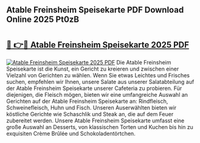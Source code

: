 ## Atable Freinsheim Speisekarte PDF Download Online 2025 Pt0zB

# <h2><a href="http://gc69lsy.nevu.top/?p=Atable+Freinsheim+Speisekarte">🔗 👉🔴 Atable Freinsheim Speisekarte 2025 PDF</a></h2>

[![Atable Freinsheim Speisekarte 2025 PDF](https://i.imgur.com/dBaPXMq.png)](http://gc69lsy.nevu.top/?p=Atable+Freinsheim+Speisekarte)
Die Atable Freinsheim Speisekarte ist die Kunst, ein Gericht zu kreieren und zwischen einer Vielzahl von Gerichten zu wählen. Wenn Sie etwas Leichtes und Frisches suchen, empfehlen wir Ihnen, unsere Salate aus unserer Salatabteilung auf der Atable Freinsheim Speisekarte unserer Cafeteria zu probieren. Für diejenigen, die Fleisch mögen, bieten wir eine umfangreiche Auswahl an Gerichten auf der Atable Freinsheim Speisekarte an: Rindfleisch, Schweinefleisch, Huhn und Fisch. Unseren Auserwählten bieten wir köstliche Gerichte wie Schaschlik und Steak an, die auf dem Feuer zubereitet werden. Unsere Atable Freinsheim Speisekarte umfasst eine große Auswahl an Desserts, von klassischen Torten und Kuchen bis hin zu exquisiten Crème Brûlée und Schokoladentörtchen.
